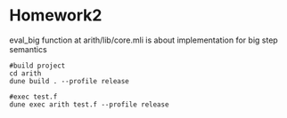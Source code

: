 # Homework2
eval_big function at arith/lib/core.mli is about implementation for big step semantics

```
#build project
cd arith 
dune build . --profile release
```

```
#exec test.f
dune exec arith test.f --profile release
```  

